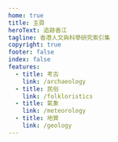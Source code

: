 ```yaml
---
home: true
title: 主頁
heroText: 追跡香江
tagline: 香港人文與科學研究索引集
copyright: true
footer: false
index: false
features:
  - title: 考古
    link: /archaeology
  - title: 民俗
    link: /folkloristics
  - title: 氣象
    link: /meteorology
  - title: 地質
    link: /geology
---
```

